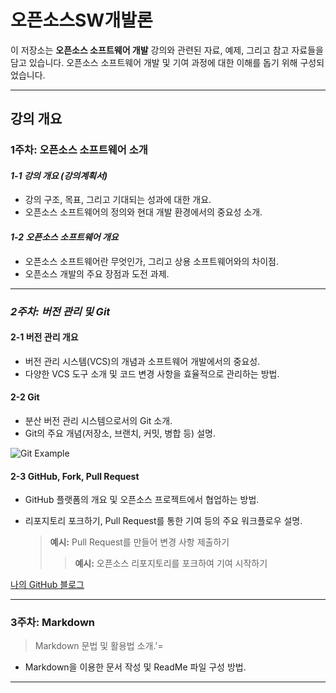 # **오픈소스SW개발론**

이 저장소는 **오픈소스 소프트웨어 개발** 강의와 관련된 자료, 예제, 그리고 참고 자료들을 담고 있습니다. 오픈소스 소프트웨어 개발 및 기여 과정에 대한 이해를 돕기 위해 구성되었습니다.

---

## **강의 개요**

### **1주차: 오픈소스 소프트웨어 소개**

#### ***1-1 강의 개요 (강의계획서)***
- 강의 구조, 목표, 그리고 기대되는 성과에 대한 개요.
- 오픈소스 소프트웨어의 정의와 현대 개발 환경에서의 중요성 소개.

#### **_1-2 오픈소스 소프트웨어 개요_**
- 오픈소스 소프트웨어란 무엇인가, 그리고 상용 소프트웨어와의 차이점.
- 오픈소스 개발의 주요 장점과 도전 과제.

---

### **_2주차: 버전 관리 및 Git_**

#### **2-1 버전 관리 개요**
- 버전 관리 시스템(VCS)의 개념과 소프트웨어 개발에서의 중요성.
- 다양한 VCS 도구 소개 및 코드 변경 사항을 효율적으로 관리하는 방법.

#### **2-2 Git**
- 분산 버전 관리 시스템으로서의 Git 소개.
- Git의 주요 개념(저장소, 브랜치, 커밋, 병합 등) 설명.

![Git Example](https://encrypted-tbn0.gstatic.com/images?q=tbn:ANd9GcRylBLPbcQ2F_nNvLTHq-_1LmqlUmeLM-d__g&s)

#### **2-3 GitHub, Fork, Pull Request**
- GitHub 플랫폼의 개요 및 오픈소스 프로젝트에서 협업하는 방법.
- 리포지토리 포크하기, Pull Request를 통한 기여 등의 주요 워크플로우 설명.
  
  > **예시:** Pull Request를 만들어 변경 사항 제출하기  
  >> **예시:** 오픈소스 리포지토리를 포크하여 기여 시작하기
  
[나의 GitHub 블로그](https://github.com/kkanuseobin)

---

### **3주차: Markdown**
> Markdown 문법 및 활용법 소개.'=
- Markdown을 이용한 문서 작성 및 ReadMe 파일 구성 방법.

---

